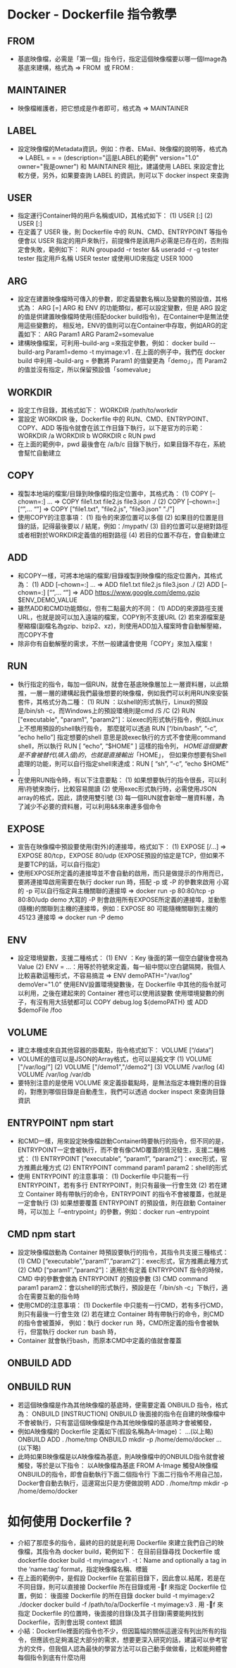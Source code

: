 # Docker - Dockerfile 指令教學

## FROM
- 基底映像檔，必需是「第一個」指令行，指定這個映像檔要以哪一個Image為基底來建構，格式為 => FROM <image> 或 FROM <image>:<tag>


## MAINTAINER
- 映像檔維護者，把它想成是作者即可，格式為 => MAINTAINER<name>


## LABEL 
- 設定映像檔的Metadata資訊，例如：作者、EMail、映像檔的說明等，格式為 => LABEL <key>=<value> <key>=<value> <key>=<value>
(description="這是LABEL的範例" version="1.0" owner="我是owner")
和 MAINTAINER 相比，建議使用 LABEL 來設定會比較方便，另外，如果要查詢 LABEL 的資訊，則可以下 docker inspect 來查詢


## USER 
- 指定運行Container時的用戶名稱或UID，其格式如下：
(1) USER <user>[:<group>]
(2) USER <UID>[:<gid>]
- 在定義了 USER 後，則 Dockerfile 中的 RUN、CMD、ENTRYPOINT 等指令便會以 USER 指定的用戶來執行，前提條件是該用戶必需是已存在的，否則指定會失敗，範例如下：
RUN groupadd -r tester && useradd -r -g tester tester
指定用戶名稱
USER tester
或使用UID來指定
USER 1000


## ARG
- 設定在建置映像檔時可傳入的參數，即定義變數名稱以及變數的預設值，其格式為：
ARG <name>[=<default value>]
ARG 和 ENV 的功能類似，都可以設定變數，但是 ARG 設定的值是供建置映像檔時使用(搭配docker build指令)，在Container中是無法使用這些變數的，
相反地，ENV的值則可以在Container中存取，例如ARG的定義如下：
ARG Param1
ARG Param2=somevalue
- 建構映像檔案，可利用–build-arg <varname>=<value>來指定參數，例如：
docker build --build-arg Param1=demo -t myimage:v1 .
在上面的例子中，我們在 docker build 中利用 –build-arg <varname>=<value> 參數將 Param1 的值變更為「demo」，而 Param2 的值並沒有指定，所以保留預設值「somevalue」


## WORKDIR
- 設定工作目錄，其格式如下：
WORKDIR /path/to/workdir
- 當設定 WORKDIR 後，Dockerfile 中的 RUN、CMD、ENTRYPOINT、COPY、ADD 等指令就會在該工作目錄下執行，以下是官方的示範：
WORKDIR /a
WORKDIR b
WORKDIR c
RUN pwd
- 在上面的範例中，pwd 最後會在 /a/b/c 目錄下執行，如果目錄不存在，系統會幫忙自動建立


## COPY 
- 複製本地端的檔案/目錄到映像檔的指定位置中，其格式為：
(1) COPY [–chown=<user>:<group>] <src>… <dest> => COPY file1.txt file2.js file3.json ./
(2) COPY [–chown=<user>:<group>] [“<src>”,… “<dest>”] => COPY ["file1.txt", "file2.js", "file3.json" "./"]
- 使用COPY的注意事項：
(1) 指令的來源位置可以多個
(2) 如果目的位置是目錄的話，記得最後要以 / 結尾，例如：/mypath/
(3) 目的位置可以是絕對路徑或者相對於WORKDIR定義值的相對路徑
(4) 若目的位置不存在，會自動建立


## ADD
- 和COPY一樣，可將本地端的檔案/目錄複製到映像檔的指定位置內，其格式為：
(1) ADD [–chown=<user>:<group>] <src>… <dest> => ADD file1.txt file2.js file3.json ./
(2) ADD [–chown=<user>:<group>] [“<src>”,… “<dest>”] => ADD https://www.google.com/demo.gzip $ENV_DEMO_VALUE
- 雖然ADD和CMD功能類似，但有二點最大的不同：
(1) ADD的來源路徑支援URL，也就是說可以加入遠端的檔案，COPY則不支援URL
(2) 若來源檔案是壓縮檔(副檔名為gzip、bzip2、xz)，則使用ADD加入檔案時會自動解壓縮，而COPY不會
- 除非你有自動解壓的需求，不然一般建議會使用「COPY」來加入檔案！


## RUN
- 執行指定的指令，每加一個RUN，就會在基底映像層加上一層資料層，以此類推，一層一層的建構起我們最後想要的映像檔，例如我們可以利用RUN來安裝套件，其格式分為二種：
(1) RUN <command>：以shell的形式執行，Linux的預設是/bin/sh -c，而Windows上的預設環境則是cmd /S /C
(2) RUN ["executable", "param1", "param2"]：以exec的形式執行指令，例如Linux上不想用預設的shell執行指令，
那麼就可以透過 RUN [“/bin/bash”, “-c”, “echo hello”] 指定想要的shell
意思是說exec執行的方式不會使用command shell，所以執行 RUN [ “echo”, “$HOME” ] 這樣的指令列， $HOME 這個變數是不會被替代(填入值)的，也就是直接輸出「$HOME」，
但如果你想要有Shell處理的功能，則可以自行指定shell來達成：RUN [ “sh”, “-c”, “echo $HOME” ]
- 在使用RUN指令時，有以下注意要點：
(1) 如果想要執行的指令很長，可以利用\符號來換行，比較容易閱讀
(2) 使用exec形式執行時，必需使用JSON array的格式，因此，請使用雙引號
(3) 每一個RUN就會新增一層資料層，為了減少不必要的資料層，可以利用&&來串連多個命令


## EXPOSE 
- 宣告在映像檔中預設要使用(對外)的連接埠，格式如下：
(1) EXPOSE <port> [<port>/<protocol>…] => EXPOSE 80/tcp，EXPOSE 80/udp (EXPOSE預設的協定是TCP，但如果不是要TCP的話，可以自行指定)
- 使用EXPOSE所定義的連接埠並不會自動的啟用，而只是做提示的作用而已，要將連接埠啟用需要在執行 docker run 時，搭配 -p 或 -P 的參數來啟用
小寫的 -p 可以自行指定與主機關聯的連接埠 => docker run -p 80:80/tcp -p 80:80/udp demo
大寫的 -P 則會啟用所有EXPOSE所定義的連接埠，並動態(隨機)的關聯到主機的連接埠，例如：EXPOSE 80 可能隨機關聯到主機的 45123 連接埠 => docker run -P demo


## ENV 
- 設定環境變數，支援二種格式：
(1) ENV <key> <value>：Key 後面的第一個空白鍵後會視為 Value
(2) ENV <key>=<value> …：用等於符號來定義，每一組中間以空白鍵隔開，我個人比較喜歡這種形式，不容易搞混 => ENV demoPATH="/var/log" demoVer="1.0"
使用ENV設置環境變數後，在 Dockerfile 中其他的指令就可以利用，之後在建起來的 Container 裡也可以使用該變數
使用環境變數的例子，有沒有用大括號都可以 COPY debug.log ${demoPATH} 或 ADD $demoFile /foo


## VOLUME 
- 建立本機或來自其他容器的掛載點，指令格式如下：
VOLUME [“/data”]
- VOLUME的值可以是JSON的Array格式，也可以是純文字
(1) VOLUME ["/var/log/"]
(2) VOLUME ["/demo1","/demo2"]
(3) VOLUME /var/log
(4) VOLUME /var/log /var/db
- 要特別注意的是使用 VOLUME 來定義掛載點時，是無法指定本機對應的目錄的，對應到哪個目錄是自動產生，我們可以透過 docker inspect 來查詢目錄資訊


## ENTRYPOINT npm start
- 和CMD一樣，用來設定映像檔啟動Container時要執行的指令，但不同的是，ENTRYPOINT一定會被執行，而不會有像CMD覆蓋的情況發生，支援二種格式：
(1) ENTRYPOINT [“executable”, “param1”, “param2”]：exec形式，官方推薦此種方式
(2) ENTRYPOINT command param1 param2：shell的形式
- 使用 ENTRYPOINT 的注意事項：
(1) Dockerfile 中只能有一行 ENTRYPOINT，若有多行 ENTRYPOINT，則只有最後一行會生效
(2) 若在建立 Container 時有帶執行的命令，ENTRYPOINT 的指令不會被覆蓋，也就是一定會執行
(3) 如果想要覆蓋 ENTRYPOINT 的預設值，則在啟動 Container 時，可以加上「–entrypoint」的參數，例如：docker run –entrypoint


## CMD npm start
- 設定映像檔啟動為 Container 時預設要執行的指令，其指令共支援三種格式：
(1) CMD [“executable”,”param1″,”param2″]：exec形式，官方推薦此種方式
(2) CMD [“param1″,”param2”]：適用於有定義 ENTRYPOINT 指令的時候，CMD 中的參數會做為 ENTRYPOINT 的預設參數
(3) CMD command param1 param2：會以shell的形式執行，預設是在「/bin/sh -c」下執行，適合在需要互動的指令時
- 使用CMD的注意事項：
(1) Dockerfile 中只能有一行CMD，若有多行CMD，則只有最後一行會生效
(2) 若在建立 Container 時有帶執行的命令，則CMD的指令會被蓋掉，
例如：執行 docker run <image id> 時，CMD所定義的指令會被執行，但當執行 docker run <image id> bash 時，
- Container 就會執行bash，而原本CMD中定義的值就會覆蓋


## ONBUILD ADD
## ONBUILD RUN
- 若這個映像檔是作為其他映像檔的基底時，便需要定義 ONBUILD 指令，格式為：
ONBUILD [INSTRUCTION]
ONBUILD 後面接的指令在自建的映像檔中不會被執行，只有當這個映像檔是作為其他映像檔的基底時才會被觸發，
- 例如A映像檔的 Dockerfile 定義如下(假設名稱為A-Image)：
...(以上略)
ONBUILD ADD . /home/tmp
ONBUILD mkdir -p /home/demo/docker
...(以下略)
- 此時如果B映像檔是以A映像檔為基底，則A映像檔中的ONBUILD指令就會被觸發，等於是以下指令：
以A映像檔為基底
FROM A-Image
觸發A映像檔ONBUILD的指令，即會自動執行下面二個指令行
下面二行指令不用自己加，Docker會自動去執行，這邊寫出只是方便做說明
ADD . /home/tmp
mkdir -p /home/demo/docker


# 如何使用 Dockerfile ?
- 介紹了那麼多的指令，最終的目的就是利用 Dockerfile 來建立我們自己的映像檔，其指令為 docker build，範例如下：
在目前目錄尋找 Dockerfile 或 dockerfile
docker build -t myimage:v1 .
-t：Name and optionally a tag in the ‘name:tag’ format，指定映像檔名稱、標籤
- 在上面的範例中，是假設 Dockerfile 在當前目錄下，因此會以.結尾，若是在不同目錄，則可以直接接 Dockerfile 所在目錄或用 -f 來指定 Dockerfile 位置，例如：
後面接 Dockerfile 的所在目錄
docker build -t myimage:v2 ./docker
docker build -f /path/to/a/Dockerfile -t myimage:v3 .
用 -f 來指定 Dockerfile 的位置時，後面接的目錄(及其子目錄)需要能夠找到 Dockerfile，否則會出現 context 錯誤
- 小結：Dockerfile裡面的指令也不少，但因篇幅的關係這邊沒有列出所有的指令，但應該也足夠滿足大部分的需求，想要更深入研究的話，建議可以參考官方的文件，但我個人認為最快的學習方法可以自己動手做做看，比較能夠體會每個指令到底有什麼功用
